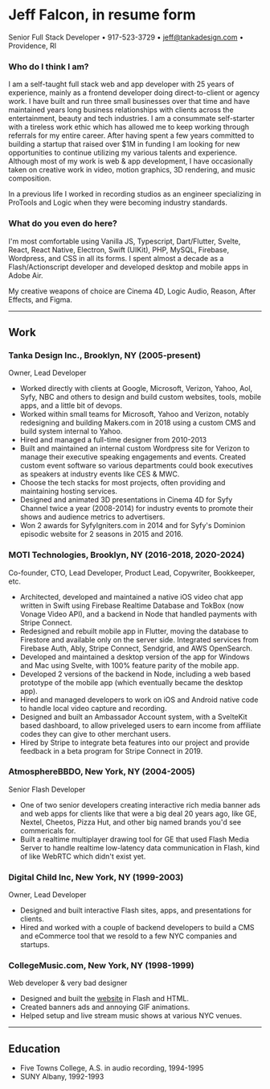 # Jeff Falcon, in resume form

Senior Full Stack Developer • 917-523-3729 • jeff@tankadesign.com • Providence, RI

### Who do I think I am?

I am a self-taught full stack web and app developer with 25 years of experience, mainly as a frontend developer doing direct-to-client or agency work. I have built and run three small businesses over that time and have maintained years long business relationships with clients across the entertainment, beauty and tech industries. I am a consummate self-starter with a tireless work ethic which has allowed me to keep working through referrals for my entire career. After having spent a few years committed to building a startup that raised over $1M in funding I am looking for new opportunities to continue utilizing my various talents and experience. Although most of my work is web & app development, I have occasionally taken on creative work in video, motion graphics, 3D rendering, and music composition.

In a previous life I worked in recording studios as an engineer specializing in ProTools and Logic when they were becoming industry standards.

### What do you even do here?

I'm most comfortable using Vanilla JS, Typescript, Dart/Flutter, Svelte, React, React Native, Electron, Swift (UIKit), PHP, MySQL, Firebase, Wordpress, and CSS in all its forms. I spent almost a decade as a Flash/Actionscript developer and developed desktop and mobile apps in Adobe Air.

My creative weapons of choice are Cinema 4D, Logic Audio, Reason, After Effects, and Figma.

---

## Work

### Tanka Design Inc., Brooklyn, NY (2005-present)

Owner, Lead Developer

- Worked directly with clients at Google, Microsoft, Verizon, Yahoo, Aol, Syfy, NBC and others to design and build custom websites, tools, mobile apps, and a little bit of devops.
- Worked within small teams for Microsoft, Yahoo and Verizon, notably redesigning and building Makers.com in 2018 using a custom CMS and build system internal to Yahoo.
- Hired and managed a full-time designer from 2010-2013
- Built and maintained an internal custom Wordpress site for Verizon to manage their executive speaking engagements and events. Created custom event software so various departments could book executives as speakers at industry events like CES & MWC.
- Choose the tech stacks for most projects, often providing and maintaining hosting services.
- Designed and animated 3D presentations in Cinema 4D for Syfy Channel twice a year (2008-2014) for industry events to promote their shows and audience metrics to advertisers.
- Won 2 awards for SyfyIgniters.com in 2014 and for Syfy's Dominion episodic website for 2 seasons in 2015 and 2016.

### MOTI Technologies, Brooklyn, NY (2016-2018, 2020-2024)

Co-founder, CTO, Lead Developer, Product Lead, Copywriter, Bookkeeper, etc.

- Architected, developed and maintained a native iOS video chat app written in Swift using Firebase Realtime Database and TokBox (now Vonage Video API), and a backend in Node that handled payments with Stripe Connect.
- Redesigned and rebuilt mobile app in Flutter, moving the database to Firestore and available only on the server side. Integrated services from Firebase Auth, Ably, Stripe Connect, Sendgrid, and AWS OpenSearch.
- Developed and maintained a desktop version of the app for Windows and Mac using Svelte, with 100% feature parity of the mobile app.
- Developed 2 versions of the backend in Node, including a web based prototype of the mobile app (which eventually became the desktop app).
- Hired and managed developers to work on iOS and Android native code to handle local video capture and recording.
- Designed and built an Ambassador Account system, with a SvelteKit based dashboard, to allow priveleged users to earn income from affiliate codes they can give to other merchant users.
- Hired by Stripe to integrate beta features into our project and provide feedback in a beta program for Stripe Connect in 2019.

### AtmosphereBBDO, New York, NY (2004-2005)

Senior Flash Developer

- One of two senior developers creating interactive rich media banner ads and web apps for clients like that were a big deal 20 years ago, like GE, Nextel, Cheetos, Pizza Hut, and other big named brands you'd see commericals for.
- Built a realtime multiplayer drawing tool for GE that used Flash Media Server to handle realtime low-latency data communication in Flash, kind of like WebRTC which didn't exist yet.

### Digital Child Inc, New York, NY (1999-2003)

Owner, Lead Developer

- Designed and built interactive Flash sites, apps, and presentations for clients.
- Hired and worked with a couple of backend developers to build a CMS and eCommerce tool that we resold to a few NYC companies and startups.

### CollegeMusic.com, New York, NY (1998-1999)

Web developer & very bad designer

- Designed and built the [website](https://web.archive.org/web/20010119134700/http://www1.collegemusic.com/) in Flash and HTML.
- Created banners ads and annoying GIF animations.
- Helped setup and live stream music shows at various NYC venues.

---

## Education

- Five Towns College, A.S. in audio recording, 1994-1995
- SUNY Albany, 1992-1993
